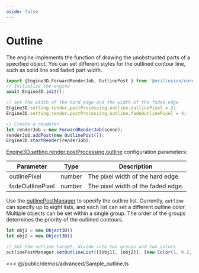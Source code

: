 ```yaml
---
aside: false
---
```

# Outline
The engine implements the function of drawing the unobstructed parts of a specified object. You can set different styles for the outlined contour line, such as solid line and faded part width.
```ts
import {Engine3D,ForwardRenderJob, OutlinePost } from '@orillusion/core';
// Initialize the engine
await Engine3D.init();

// Set the width of the hard edge and the width of the faded edge
Engine3D.setting.render.postProcessing.outline.outlinePixel = 2;
Engine3D.setting.render.postProcessing.outline.fadeOutlinePixel = 4;

// Create a renderer
let renderJob = new ForwardRenderJob(scene);
renderJob.addPost(new OutlinePost());
Engine3D.startRender(renderJob);
```
[Engine3D.setting.render.postProcessing.outline](/api/types/OutlineSetting.md) configuration parameters:

| Parameter | Type | Description |
| --- | --- | --- |
| outlinePixel | number | The pixel width of the hard edge.|
| fadeOutlinePixel | number | The pixel width of the faded edge.|


Use the [outlinePostManager](/api/classes/OutlinePostManager) to specify the outline list. Currently, `outline` can specify up to eight lists, and each list can set a different outline color. Multiple objects can be set within a single group. The order of the groups determines the priority of the outlined contours.

```ts
let obj1 = new Object3D()
let obj2 = new Object3D()

// Set the outline target, divide into two groups and two colors
outlinePostManager.setOutlineList([[obj1], [obj2]], [new Color(1, 0.2, 0, 1), new Color(0.2, 1, 0)]);
```

<Demo src="/demos/advanced/Sample_outline.ts"></Demo>

<<< @/public/demos/advanced/Sample_outline.ts